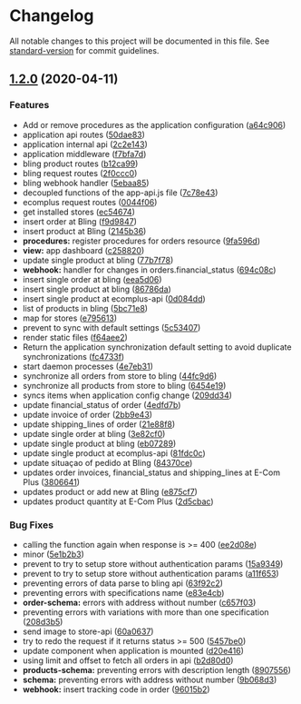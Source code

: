 # Changelog

All notable changes to this project will be documented in this file. See [standard-version](https://github.com/conventional-changelog/standard-version) for commit guidelines.

## [1.2.0](https://github.com/ecomclub/app-bling/compare/v0.1.0...v1.2.0) (2020-04-11)


### Features

* Add or remove procedures as the application configuration ([a64c906](https://github.com/ecomclub/app-bling/commit/a64c906bf7489db1fed0d428536f5f9f0a012960))
* application api routes ([50dae83](https://github.com/ecomclub/app-bling/commit/50dae83d7a62600e709a8c2d79bba5423c96c10e))
* application internal api ([2c2e143](https://github.com/ecomclub/app-bling/commit/2c2e143def5badf2407eeecf23a71339165d39a6))
* application middleware ([f7bfa7d](https://github.com/ecomclub/app-bling/commit/f7bfa7d3eb3ff63f73fbfb2f8a7bc9c7ecc4b07f))
* bling product routes ([b12ca99](https://github.com/ecomclub/app-bling/commit/b12ca9966eb25f0e7ff061eeefe678197d2b3f78))
* bling request routes ([2f0ccc0](https://github.com/ecomclub/app-bling/commit/2f0ccc0901861fd5dea60e66b9ddebdbcc4c986a))
* bling webhook handler ([5ebaa85](https://github.com/ecomclub/app-bling/commit/5ebaa85d30df3055e9f02657a7d04338300099b6))
* decoupled functions of the app-api.js file ([7c78e43](https://github.com/ecomclub/app-bling/commit/7c78e43e1a78b53851350f13e2842b1b0275c67c))
* ecomplus request routes ([0044f06](https://github.com/ecomclub/app-bling/commit/0044f067f27e4a86c6c28ad06c48fd694d75063f))
* get installed stores ([ec54674](https://github.com/ecomclub/app-bling/commit/ec5467481f64aa4073c4401d0be5ac983ddc9d17))
* insert order at Bling ([f9d9847](https://github.com/ecomclub/app-bling/commit/f9d98477ee989c0a072bcc43e73cc73a001695c4))
* insert product at Bling ([2145b36](https://github.com/ecomclub/app-bling/commit/2145b3631614a3a23572410583ec51c3c17bebd6))
* **procedures:** register procedures for orders resource ([9fa596d](https://github.com/ecomclub/app-bling/commit/9fa596df15e9f4e59e21a3654975f6fd5071380b))
* **view:** app dashboard ([c258820](https://github.com/ecomclub/app-bling/commit/c25882049c07b42315a7767a4658ec11da0dc76d))
* update single product at bling ([77b7f78](https://github.com/ecomclub/app-bling/commit/77b7f783b4fc611b63be4b5b7a83bd443b3adde6))
* **webhook:** handler for changes in orders.financial_status ([694c08c](https://github.com/ecomclub/app-bling/commit/694c08c8212be12c96ce59a0bf4156cd0b367ca5))
* insert single order at bling ([eea5d06](https://github.com/ecomclub/app-bling/commit/eea5d0654a14695e225250e98023e34d9b7cfa3b))
* insert single product at bling ([86786da](https://github.com/ecomclub/app-bling/commit/86786dafab44ff03290f89ef9fbc12f8b9aecbfc))
* insert single product at ecomplus-api ([0d084dd](https://github.com/ecomclub/app-bling/commit/0d084dd351c68b9f321919b60d47a5e4749946f9))
* list of products in bling ([5bc71e8](https://github.com/ecomclub/app-bling/commit/5bc71e853edb7aa18b311b9bd644d0de36604355))
* map for stores ([e795613](https://github.com/ecomclub/app-bling/commit/e795613698d447256cb7be656b704ee6406c5acc))
* prevent to sync with default settings ([5c53407](https://github.com/ecomclub/app-bling/commit/5c53407d7a76e761c1520e16f37bfefd263d10cb))
* render static files ([f64aee2](https://github.com/ecomclub/app-bling/commit/f64aee2ad20791cb6f1a0a72496a595e746f4683))
* Return the application synchronization default setting to avoid duplicate synchronizations ([fc4733f](https://github.com/ecomclub/app-bling/commit/fc4733f2b2efe37e206537c82c71b54dc3f196ad))
* start daemon processes ([4e7eb31](https://github.com/ecomclub/app-bling/commit/4e7eb315ce1680de55862866269bbcfccaec5ed5))
* synchronize all orders from store to bling ([44fc9d6](https://github.com/ecomclub/app-bling/commit/44fc9d688b9325424bc8e5688bcf7004006735e7))
* synchronize all products from store to bling ([6454e19](https://github.com/ecomclub/app-bling/commit/6454e196f753246f113cd849444490862702343f))
* syncs items when application config change ([209dd34](https://github.com/ecomclub/app-bling/commit/209dd34b1b8fc869710f8a6f202b3243f793cf95))
* update financial_status of order ([4edfd7b](https://github.com/ecomclub/app-bling/commit/4edfd7b580a69f345afa9757e63c2ecbd143f341))
* update invoice of order ([2bb9e43](https://github.com/ecomclub/app-bling/commit/2bb9e43bf84c1f9939b20da352192db9adb1255f))
* update shipping_lines of order ([21e88f8](https://github.com/ecomclub/app-bling/commit/21e88f84c0d4c9fd76ac2bbbfdd06634780ea160))
* update single order at bling ([3e82cf0](https://github.com/ecomclub/app-bling/commit/3e82cf01c2ed2bfe31dec3a4e7363a976a7bd1f7))
* update single product at bling ([eb07289](https://github.com/ecomclub/app-bling/commit/eb07289a3440e45038e1ca73a1cec66075930c9c))
* update single product at ecomplus-api ([81fdc0c](https://github.com/ecomclub/app-bling/commit/81fdc0c60316354f3a3093adef53cb0a29a7d50d))
* update situaçao of pedido at Bling ([84370ce](https://github.com/ecomclub/app-bling/commit/84370cee6c0e7da4b4f280bc8adac04ba3f85471))
* updates order invoices, financial_status and shipping_lines at E-Com Plus ([3806641](https://github.com/ecomclub/app-bling/commit/38066411c7ca5a59689e3aee8378268d1bfaabab))
* updates product or add new at Bling ([e875cf7](https://github.com/ecomclub/app-bling/commit/e875cf745033d3b5ec7da507386dc5ce3d0b9baf))
* updates product quantity at E-Com Plus ([2d5cbac](https://github.com/ecomclub/app-bling/commit/2d5cbac2c95372e04ef47384456bf2eb92f1913b))


### Bug Fixes

* calling the function again when response is >= 400 ([ee2d08e](https://github.com/ecomclub/app-bling/commit/ee2d08e171effa78b57c004badc2c5028cb61e70))
* minor ([5e1b2b3](https://github.com/ecomclub/app-bling/commit/5e1b2b33b1d76c88161f13c82488d2838f37979c))
* prevent to try to setup store without authentication params ([15a9349](https://github.com/ecomclub/app-bling/commit/15a9349035672585061cdbe4df10f5daa092863b))
* prevent to try to setup store without authentication params ([a11f653](https://github.com/ecomclub/app-bling/commit/a11f65339b59f87f6a3f01b5bc634694186c8884))
* preventing errors of data parse to bling api ([63f92c2](https://github.com/ecomclub/app-bling/commit/63f92c2da5931feb9d6159ee68f9f7c3fbb400fd))
* preventing errors with specifications name ([e83e4cb](https://github.com/ecomclub/app-bling/commit/e83e4cbc1fdcb01c79b755729c7ff0c08ace6e9a))
* **order-schema:** errors with address without number ([c657f03](https://github.com/ecomclub/app-bling/commit/c657f0381ede6ef91211d719f702345a4709eecb))
* preventing errors with variations with more than one specification ([208d3b5](https://github.com/ecomclub/app-bling/commit/208d3b5e1205495170d1ee6c2d860c9cb317b494))
* send image to store-api ([60a0637](https://github.com/ecomclub/app-bling/commit/60a0637b93c740ee07f451fc6dd905e67d864444))
* try to redo the request if it returns status >= 500 ([5457be0](https://github.com/ecomclub/app-bling/commit/5457be0c665ebd4faf7c1b706156ebd7e9dbae12))
* update component when application is mounted ([d20e416](https://github.com/ecomclub/app-bling/commit/d20e416f8d1708a164906ae7ab6b0265d94f7214))
* using limit and offset to fetch all orders in api ([b2d80d0](https://github.com/ecomclub/app-bling/commit/b2d80d02bb78cea7ba9dd9509722367f657f6c9b))
* **products-schema:** preventing errors with description length ([8907556](https://github.com/ecomclub/app-bling/commit/89075563d2777d3ad5d477bdf854b148aeb9f215))
* **schema:** preventing errors with address without number ([9b068d3](https://github.com/ecomclub/app-bling/commit/9b068d34f094f903147f82635be36a651026937c))
* **webhook:** insert tracking code in order ([96015b2](https://github.com/ecomclub/app-bling/commit/96015b21f159d30b1a48ccff0c9458b80efdd3a5))
